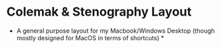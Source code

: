 # Colemak & Stenography Layout
* A general purpose layout for my Macbook/Windows Desktop (though mostly designed for MacOS in terms of shortcuts) *


